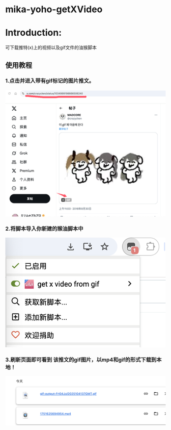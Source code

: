 # mika-yoho-getXVideo

# Introduction:

可下载推特(x)上的视频以及gif文件的油猴脚本

## 使用教程
### 1.点击并进入带有gif标记的图片推文。
![2093475888](https://raw.githubusercontent.com/DarylLi/mika-yoho-getXVideo/refs/heads/main/step1.png)

### 2.将脚本导入你新建的猴油脚本中
![2093475888](https://raw.githubusercontent.com/DarylLi/mika-yoho-getXVideo/refs/heads/main/step2.png)

### 3.刷新页面即可看到 该推文的gif图片，以mp4和gif的形式下载到本地！
![2093475888](https://raw.githubusercontent.com/DarylLi/mika-yoho-getXVideo/refs/heads/main/step3.png)
